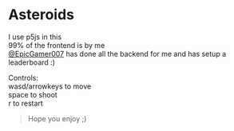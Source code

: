 # Asteroids

<!-- comments -->

I use p5js in this  
99% of the frontend is by me  
[@EpicGamer007](https://github.com/EpicGamer007) has done all the backend for me and has setup a leaderboard :)

Controls:  
wasd/arrowkeys to move  
space to shoot  
r to restart  


> Hope you enjoy ;)
